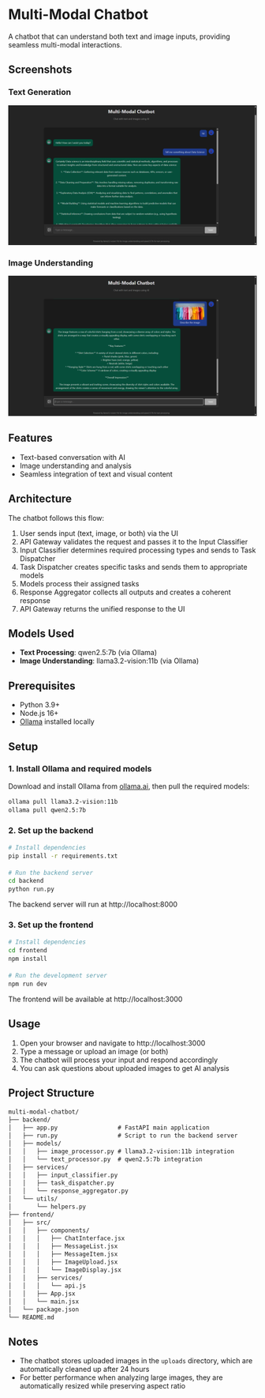# Multi-Modal Chatbot

A chatbot that can understand both text and image inputs, providing seamless multi-modal interactions.

## Screenshots

### Text Generation
![Text Generation](Screenshots/Text%20Generation.png)

### Image Understanding
![Image Understanding](Screenshots/Image_Understanding.png)

## Features

- Text-based conversation with AI
- Image understanding and analysis
- Seamless integration of text and visual content

## Architecture

The chatbot follows this flow:

1. User sends input (text, image, or both) via the UI
2. API Gateway validates the request and passes it to the Input Classifier
3. Input Classifier determines required processing types and sends to Task Dispatcher
4. Task Dispatcher creates specific tasks and sends them to appropriate models
5. Models process their assigned tasks
6. Response Aggregator collects all outputs and creates a coherent response
7. API Gateway returns the unified response to the UI


## Models Used

- **Text Processing**: qwen2.5:7b (via Ollama)
- **Image Understanding**: llama3.2-vision:11b (via Ollama)

## Prerequisites

- Python 3.9+
- Node.js 16+
- [Ollama](https://ollama.ai/) installed locally

## Setup

### 1. Install Ollama and required models

Download and install Ollama from [ollama.ai](https://ollama.ai/), then pull the required models:

```bash
ollama pull llama3.2-vision:11b
ollama pull qwen2.5:7b
```

### 2. Set up the backend

```bash
# Install dependencies
pip install -r requirements.txt

# Run the backend server
cd backend
python run.py
```

The backend server will run at http://localhost:8000

### 3. Set up the frontend

```bash
# Install dependencies
cd frontend
npm install

# Run the development server
npm run dev
```

The frontend will be available at http://localhost:3000

## Usage

1. Open your browser and navigate to http://localhost:3000
2. Type a message or upload an image (or both)
3. The chatbot will process your input and respond accordingly
4. You can ask questions about uploaded images to get AI analysis

## Project Structure

```
multi-modal-chatbot/
├── backend/
│   ├── app.py                 # FastAPI main application
│   ├── run.py                 # Script to run the backend server
│   ├── models/
│   │   ├── image_processor.py # llama3.2-vision:11b integration
│   │   └── text_processor.py  # qwen2.5:7b integration
│   ├── services/
│   │   ├── input_classifier.py
│   │   ├── task_dispatcher.py
│   │   └── response_aggregator.py
│   └── utils/
│       └── helpers.py
├── frontend/
│   ├── src/
│   │   ├── components/
│   │   │   ├── ChatInterface.jsx
│   │   │   ├── MessageList.jsx
│   │   │   ├── MessageItem.jsx
│   │   │   ├── ImageUpload.jsx
│   │   │   └── ImageDisplay.jsx
│   │   ├── services/
│   │   │   └── api.js
│   │   ├── App.jsx
│   │   └── main.jsx
│   └── package.json
└── README.md
```

## Notes

- The chatbot stores uploaded images in the `uploads` directory, which are automatically cleaned up after 24 hours
- For better performance when analyzing large images, they are automatically resized while preserving aspect ratio
